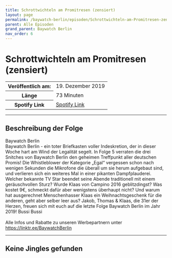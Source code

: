 ```yaml
---
title: Schrottwichteln am Promitresen (zensiert)
layout: page
permalink: /baywatch-berlin/episoden/Schrottwichteln-am-Promitresen-zensiert
parent: Alle Episoden
grand_parent: Baywatch Berlin
nav_order: 6
---
```


# Schrottwichteln am Promitresen (zensiert)
<table class="resp-table dcf-table dcf-table-responsive dcf-table-bordered dcf-table-striped dcf-w-100%">
                    <tbody>
                        <tr>
                            <th scope="row">Veröffentlich am:</th>
                            <td data-label="Veröffentlich am:">19. Dezember 2019</td>
                        </tr>
                        <tr>
                            <th scope="row">Länge </th>
                            <td data-label="Länge ">73 Minuten</td>
                        </tr><tr>
                                <th scope="row">Spotify Link</th>
                                <td data-label="Spotify Link"><a href="https://open.spotify.com/episode/1O7XTl8WqjdqFV5ilMvWd6">Spotify Link</a></td>
                            </tr></tbody>
                </table>

***

## Beschreibung der Folge

<div>
Baywatch Berlin <br> Baywatch Berlin - ein toter Briefkasten voller Indeskretion, der in dieser Woche hart am Wind der Legalität segelt. In Folge 5 verraten die drei Snitches von Baywatch Berlin den geheimen Treffpunkt aller deutschen Promis! Die Whistleblower der Kategorie „Egal“ vergessen schon nach wenigen Sekunden die Mikrofone die überall um sie herum aufgebaut sind, und verlieren sich ein weiteres Mal  in einer pikanten Dampfplauderei. Welcher bekannte TV Star beendet seine Abende traditionell mit einem geräuschvollen Sturz? Wurde Klaas von Campino 2016 geblitzdingst? Was kostet 9€, schmeckt dafür aber wenigstens überhaupt nicht? Und warum hat ausgerechnet Menschenhasser Klaas ein Weihnachtsgeschenk für die anderen, geht aber selber leer aus? Jakob, Thomas & Klaas, die 31er der Herzen, freuen sich mit euch auf die letzte Folge Baywatch Berlin im Jahr 2019! Bussi Bussi <br>  <br> Alle Infos und Rabatte zu unseren Werbepartnern unter <a href="https://linktr.ee/BaywatchBerlin">https://linktr.ee/BaywatchBerlin</a>  
</div>

***

## Keine Jingles gefunden